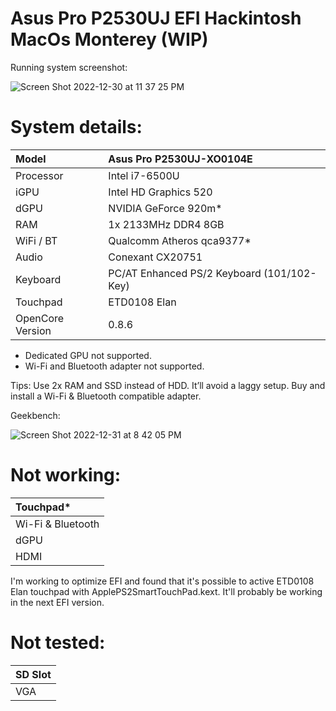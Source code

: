 # Asus Pro P2530UJ EFI Hackintosh MacOs Monterey (WIP)

Running system screenshot:

![Screen Shot 2022-12-30 at 11 37 25 PM](https://user-images.githubusercontent.com/72944953/210122650-7b6df91f-34f8-495d-9224-017c1d9fb6c9.png)

# System details:

| Model            | Asus Pro P2530UJ-XO0104E                                     |
| :--------------- | :----------------------------------------------------------- |
| Processor        | Intel i7-6500U                                               |
| iGPU             | Intel HD Graphics 520                                        |
| dGPU             | NVIDIA GeForce 920m*                                         |
| RAM              | 1x 2133MHz DDR4 8GB                                          |
| WiFi / BT        | Qualcomm Atheros qca9377*                                    |
| Audio            | Conexant CX20751                                             |
| Keyboard         | PC/AT Enhanced PS/2 Keyboard (101/102-Key)                   |
| Touchpad         | ETD0108 Elan                                                 |
| OpenCore Version | 0.8.6                                                        |

* Dedicated GPU not supported.
* Wi-Fi and Bluetooth adapter not supported.

Tips: Use 2x RAM and SSD instead of HDD. It’ll avoid a laggy setup. Buy and install a Wi-Fi & Bluetooth compatible adapter.

Geekbench:

![Screen Shot 2022-12-31 at 8 42 05 PM](https://user-images.githubusercontent.com/72944953/210157688-6e670a64-698a-47d5-ac21-a1eba9a80eb9.png)


# Not working:

| Touchpad*               |
| :---------------------- |
| Wi-Fi & Bluetooth       |
| dGPU                    |
| HDMI                    |

I'm working to optimize EFI and found that it's possible to active ETD0108 Elan touchpad with ApplePS2SmartTouchPad.kext. It'll probably be working in the next EFI version.

# Not tested:

| SD Slot                 |
| :---------------------- |
| VGA                     |
